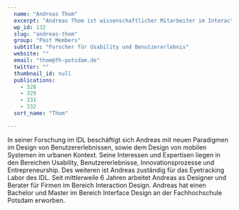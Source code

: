 ```yaml
---
  name: "Andreas Thom"
  excerpt: "Andreas Thom ist wissenschaftlicher Mitarbeiter im Interaction Design Lab der Fachhochschule Potsdam."
  wp_id: 132
  slug: "andreas-thom"
  group: "Past Members"
  subtitle: "Forscher für Usability und Benutzererlebnis"
  website: ""
  email: "thom@fh-potsdam.de"
  twitter: ""
  thumbnail_id: null
  publications: 
    - 328
    - 329
    - 331
    - 332
  sort_name: "Thom"

---
```

In seiner Forschung im IDL beschäftigt sich Andreas mit neuen Paradigmen im Design von Benutzererlebnissen, sowie dem Design von mobilen Systemen im urbanen Kontext. Seine Interessen und Expertisen liegen in den Bereichen Usability, Benutzererlebnisse, Innovationsprozesse und Entrepreneurship. Des weiteren ist Andreas zuständig für das Eyetracking Labor des IDL. Seit mittlerweile 6 Jahren arbeitet Andreas as Designer und Berater für Firmen im Bereich Interaction Design. Andreas hat einen Bachelor und Master im Bereich Interface Design an der Fachhochschule Potsdam erworben.